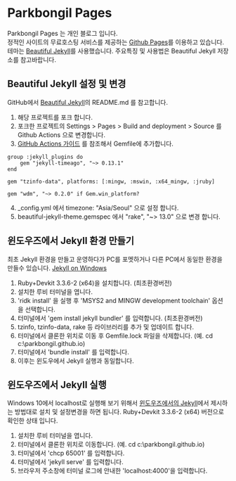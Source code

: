 # Parkbongil Pages

Parkbongil Pages 는 개인 블로그 입니다.  
정적인 사이트의 무료호스팅 서비스를 제공하는 [Github Pages](https://pages.github.com/)를 이용하고 있습니다. 테마는 [Beautiful Jekyll](https://github.com/daattali/beautiful-jekyll)를 사용했습니다. 주요특징 및 사용법은 Beautiful Jekyll 저장소를 참고바랍니다.

## Beautiful Jekyll 설정 및 변경

GitHub에서 [Beautiful Jekyll](https://github.com/daattali/beautiful-jekyll)의 README.md 를 참고합니다.

1. 해당 프로젝트를 포크 합니다.
2. 포크한 프로젝트의 Settings > Pages > Build and deployment > Source 를 Github Actions 으로 변경합니다.
3. [GitHub Actions 가이드](https://jekyllrb.com/docs/continuous-integration/github-actions/) 를 참조해서 Gemfile에 추가합니다.

```
group :jekyll_plugins do
    gem "jekyll-timeago", "~> 0.13.1"
end

gem "tzinfo-data", platforms: [:mingw, :mswin, :x64_mingw, :jruby]

gem "wdm", "~> 0.2.0" if Gem.win_platform?
```

4. \_config.yml 에서 timezone: "Asia/Seoul" 으로 설정 합니다.
5. beautiful-jekyll-theme.gemspec 에서 "rake", "~> 13.0" 으로 변경 합니다.

## 윈도우즈에서 Jekyll 환경 만들기

최초 Jekyll 환경을 만들고 운영하다가 PC를 포멧하거나 다른 PC에서 동일한 환경을 만들수 있습니다.
[Jekyll on Windows](https://jekyllrb.com/docs/installation/windows/)

1. Ruby+Devkit 3.3.6-2 (x64)을 설치합니다. (최초환경버전)
2. 설치한 루비 터미널을 엽니다.
3. 'ridk install' 을 실행 후 'MSYS2 and MINGW development toolchain' 옵션을 선택합니다.
4. 터미널에서 'gem install jekyll bundler' 를 입력합니다. (최초환경버전)
5. tzinfo, tzinfo-data, rake 등 라이브러리를 추가 및 업데이트 합니다.
6. 터미널에서 클론한 위치로 이동 후 Gemfile.lock 파일을 삭제합니다. (예. cd c:\parkbongil.github.io)
7. 터미널에서 'bundle install' 를 입력합니다.
8. 이후는 윈도우에서 Jekyll 실행과 동일합니다.

## 윈도우즈에서 Jekyll 실행

Windows 10에서 localhost로 실행해 보기 위해서 [윈도우즈에서의 Jekyll](https://jekyllrb-ko.github.io/docs/windows/)에서 제시하는 방법대로 설치 및 설정변경을 하면 됩니다. Ruby+Devkit 3.3.6-2 (x64) 버전으로 확인한 상태 입니다.

1. 설치한 루비 터미널을 엽니다.
2. 터미널에서 클론한 위치로 이동합니다. (예. cd c:\parkbongil.github.io)
3. 터미널에서 'chcp 65001' 를 입력합니다.
4. 터미널에서 'jekyll serve' 를 입력합니다.
5. 브라우저 주소창에 터미널 로그에 안내한 'localhost:4000'을 입력합니다.
